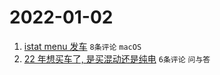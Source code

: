 # 2022-01-02

1. [istat menu 发车](https://www.v2ex.com/t/825741) `8条评论` `macOS`
1. [22 年想买车了, 是买混动还是纯电](https://www.v2ex.com/t/825745) `6条评论` `问与答`
